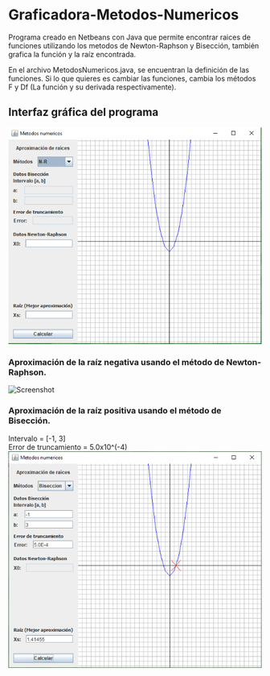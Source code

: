 # Graficadora-Metodos-Numericos
Programa creado en Netbeans con Java que permite encontrar raices de funciones utilizando los metodos de Newton-Raphson y Bisección, también grafica la función y la raíz encontrada.

En el archivo MetodosNumericos.java, se encuentran la definición de las funciones. Si lo que quieres es cambiar las funciones, cambia los métodos F y Df (La función y su derivada respectivamente).


## Interfaz gráfica del programa
![Screenshot](https://github.com/JoseLuis-AL/Graficadora-Metodos-Numericos/blob/master/Imagenes/Interfaz.PNG)

### Aproximación de la raíz negativa usando el método de Newton-Raphson.
![Screenshot](https://github.com/JoseLuis-AL/Graficadora-Metodos-Numericos/blob/master/Imagenes/Aproximaci%C3%B3nNewton.PNG)

### Aproximación de la raíz positiva usando el método de Bisección.
Intervalo = [-1, 3] <br>
Error de truncamiento = 5.0x10^(-4)
![Screenshot](https://github.com/JoseLuis-AL/Graficadora-Metodos-Numericos/blob/master/Imagenes/AproximacionBiseccion.PNG)
